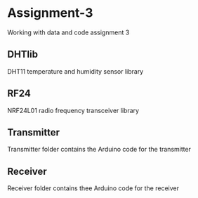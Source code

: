 # Assignment-3
Working with data and code assignment 3

## DHTlib
DHT11 temperature and humidity sensor library

## RF24
NRF24L01 radio frequency transceiver library

## Transmitter
Transmitter folder contains the Arduino code for the transmitter

## Receiver
Receiver folder contains thee Arduino code for the receiver
